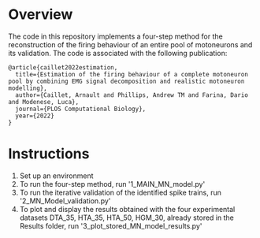 # Overview

The code in this repository implements a four-step method for the reconstruction of the firing behaviour of an entire pool of motoneurons and its validation.
The code is associated with the following publication:

```
@article{caillet2022estimation,
  title={Estimation of the firing behaviour of a complete motoneuron pool by combining EMG signal decomposition and realistic motoneuron modelling},
  author={Caillet, Arnault and Phillips, Andrew TM and Farina, Dario and Modenese, Luca},
  journal={PLOS Computational Biology},
  year={2022}
}
```

# Instructions

1. Set up an environment
2. To run the four-step method, run '1_MAIN_MN_model.py'
3. To run the iterative validation of the identified spike trains, run '2_MN_Model_validation.py'
4. To plot and display the results obtained with the four experimental datasets DTA_35, HTA_35, HTA_50, HGM_30, already stored in the Results folder, 
run '3_plot_stored_MN_model_results.py'
